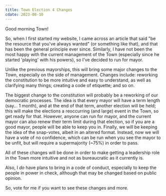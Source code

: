 ```yaml
---
title: Town Election 4 Changes
cdate: 2023-08-10
---
```


Good morning Town!

So, when I first started my website, I came across an article that said "be the resource that you've always wanted" (or something like that), and that has been the general principle ever since. Similarly, I have not been the most happy with the current management of the Town (especially since he started 'playing' with his powers), so I've decided to run for mayor.

Unlike the previous mayorships, this will bring some major changes to the Town, especially on the side of management. Changes include: reworking the constitution to be more intuitive and easy to understand, as well as clarifying many things; creating a code of etiquette; and so on.

The biggest change to the constitution will probably be a reworking of our democratic processes. The idea is that every mayor will have a term length (say... 1 month), and at the end of that term, another election will be held; this will make the elections a reoccurring (and large) event in the Town, so get ready for that. However, anyone can run for mayor, and the current mayor can also renew their term limit during that election, so if you are a good mayor, people will be able to keep you in. Finally, we will be keeping the idea of the snap-votes, albeit in an altered format. Instead, now we will have a vote of no confidence, which can be run when you see the mayor to be unfit, but will require a supermajority (~75%) in order to pass.

All of these changes will be done in order to make getting a leadership role in the Town more intuitive and not as bureaucratic as it currently is.

Also, I *do* have plans to bring in a code of conduct, especially to keep the people in power in check, although that may be changed based on public opinion.

So, vote for me if you want to see these changes and more.
